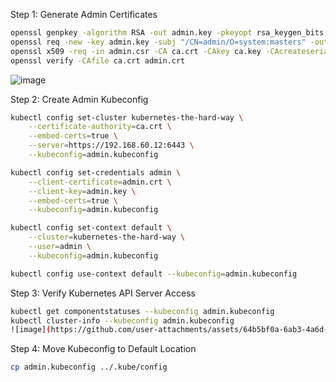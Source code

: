 Step 1: Generate Admin Certificates
```bash
openssl genpkey -algorithm RSA -out admin.key -pkeyopt rsa_keygen_bits:2048
openssl req -new -key admin.key -subj "/CN=admin/O=system:masters" -out admin.csr
openssl x509 -req -in admin.csr -CA ca.crt -CAkey ca.key -CAcreateserial -out admin.crt -days 1000
openssl verify -CAfile ca.crt admin.crt
```
![image](https://github.com/user-attachments/assets/1ac467b7-c133-46d9-8c66-ddc244fd8e9c)

Step 2: Create Admin Kubeconfig
```bash
kubectl config set-cluster kubernetes-the-hard-way \
    --certificate-authority=ca.crt \
    --embed-certs=true \
    --server=https://192.168.60.12:6443 \
    --kubeconfig=admin.kubeconfig

kubectl config set-credentials admin \
    --client-certificate=admin.crt \
    --client-key=admin.key \
    --embed-certs=true \
    --kubeconfig=admin.kubeconfig

kubectl config set-context default \
    --cluster=kubernetes-the-hard-way \
    --user=admin \
    --kubeconfig=admin.kubeconfig

kubectl config use-context default --kubeconfig=admin.kubeconfig
```
Step 3: Verify Kubernetes API Server Access
```bash
kubectl get componentstatuses --kubeconfig admin.kubeconfig
kubectl cluster-info --kubeconfig admin.kubeconfig
![image](https://github.com/user-attachments/assets/64b5bf0a-6ab3-4a6d-b074-4c4448d0b729)

```
Step 4: Move Kubeconfig to Default Location
```bash
cp admin.kubeconfig ../.kube/config
```
